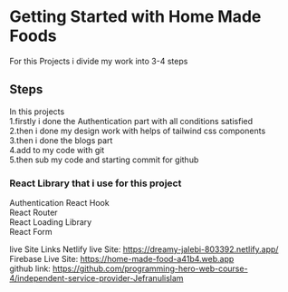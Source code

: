 # Getting Started with Home Made Foods
For this Projects i divide my work into 3-4 steps


##  Steps  
In this projects <br/>
1.firstly i done the Authentication part with all conditions satisfied <br/>
2.then i done my design work with helps of tailwind css components<br/>
3.then i done the blogs part<br/>
4.add to my code with git <br/>
5.then sub my code and starting commit for github<br/>



### React Library that i use for this project
Authentication React Hook <br/>
React Router <br/>
React Loading Library <br/>
React Form <br/>

live Site Links
Netlify live Site: https://dreamy-jalebi-803392.netlify.app/ <br/>
Firebase Live Site: https://home-made-food-a41b4.web.app <br/>
github link: https://github.com/programming-hero-web-course-4/independent-service-provider-Jefranulislam
